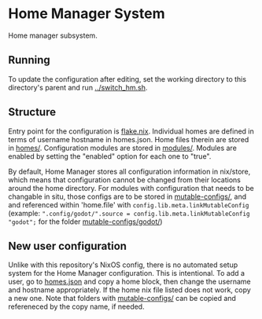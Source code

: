 # Home Manager System

Home manager subsystem.

## Running

To update the configuration after editing, set the working
directory to this directory's parent and run [../switch_hm.sh](../switch_hm.sh).

## Structure

Entry point for the configuration is [flake.nix](./flake.nix). Individual
homes are defined in terms of username hostname in homes.json. Home
files therein are stored in [homes/](./homes/). Configuration modules are
stored in [modules/](./modules/). Modules are enabled by setting the "enabled"
option for each one to "true".

By default, Home Manager stores all configuration information in
nix/store, which means that configuration cannot be changed from their
locations around the home directory. For modules with configuration that
needs to be changable in situ, those configs are to be stored in
[mutable-configs/](./mutable-configs/), and and referenced within 'home.file' with 
`config.lib.meta.linkMutableConfig` (example: 
`".config/godot/".source = config.lib.meta.linkMutableConfig "godot";` for
the folder [mutable-configs/godot/](./mutable-configs/godot/))

## New user configuration

Unlike with this repository's NixOS config, there is no automated setup system
for the Home Manager configuration. This is intentional. To add a user, go
to [homes.json](./homes.json) and copy a home block, then change the username
and hostname appropriately. If the home nix file listed does not work, copy
a new one. Note that folders with [mutable-configs/](./mutable-configs/) can be copied and
refereneced by the copy name, if needed.

